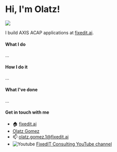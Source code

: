 # Hi, I'm Olatz!

<img src="https://fixedit-public-hosted.s3.eu-north-1.amazonaws.com/graphics/cover2.jpg"/>

I build AXIS ACAP applications at [fixedit.ai](https://fixedit.ai).

#### What I do
...

#### How I do it
...

#### What I've done
...

#### Get in touch with me

- :house: [fixedit.ai](https://fixedit.ai)
- [Olatz Gomez](https://www.linkedin.com/in/olatz-g%C3%B3mez-274b36220/)
- 📫 olatz.gomez.1@fixedit.ai
- ![Youtube](https://camo.githubusercontent.com/3e7bde51e09eccc5ddb1efb9b6a0f628518b6b2a75b3f0ffbd10672c34fee20c/68747470733a2f2f666978656469742d7075626c69632d686f737465642e73332e65752d6e6f7274682d312e616d617a6f6e6177732e636f6d2f67726170686963732f79745f6c6f676f5f7267625f6c696768742e706e67) [FixedIT Consulting YouTube channel](https://www.youtube.com/channel/UCU6flV4LcfHUB8SD33_fuNQ)
